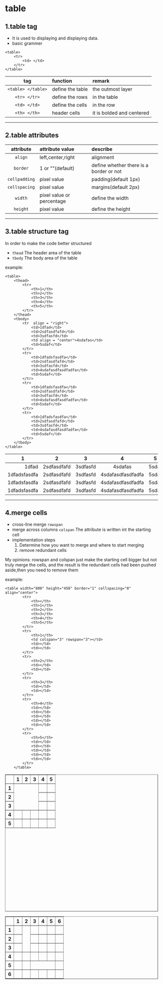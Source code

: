 # table



## 1.table tag
+ It is used to displaying and displaying data.
+ basic grammer

```
<table>
    <tr>
        <td> </td>
    </tr>
</table>
```

|        tag         | function         | remark                    |
| :----------------: | :--------------- | :------------------------ |
| `<table> </table>` | define the table | the outmost layer         |
|    `<tr> </tr>`    | define the rows  | in the table              |
|    `<td> </td>`    | define the cells | in the row                |
|    `<th> </th>`    | header cells     | it is bolded and centered |

***

## 2.table attributes

|   attribute   | attribute value           | describe                                |
| :-----------: | :------------------------ | :-------------------------------------- |
|    `align`    | left,center,right         | alignment                               |
|   `border`    | 1 or ""(default)          | define whether there is a border or not |
| `cellpadding` | pixel value               | padding(default 1px)                    |
| `cellspacing` | pixel value               | margins(default 2px)                    |
|    `width`    | pixel value or percentage | define the width                        |
|   `height`    | pixel value               | define the height                       |

***

## 3.table structure tag
In order to make the code better structured
+ `thead`
The header area of the table
+ `tbody`
The body area of the table

example:

```
<table>
    <thead>
        <tr>
            <th>1</th>
            <th>2</th>
            <th>3</th>
            <th>4</th>
            <th>5</th>
        </tr>
    </thead>
    <tbody>
        <tr  align = "right">
            <td>1dfad</td>
            <td>2sdfasdfafd</td>
            <td>3sdfasfd</td>
            <td align = "center">4sdafas</td>
            <td>5sdaf</td>
        </tr>
        <tr>
            <td>1dfadsfasdfa</td>
            <td>2sdfasdfafd</td>
            <td>3sdfasfd</td>
            <td>4sdafasdfasdfadfa</td>
            <td>5sdaf</td>
        </tr>
        <tr>
            <td>1dfadsfasdfa</td>
            <td>2sdfasdfafd</td>
            <td>3sdfasfd</td>
            <td>4sdafasdfasdfadfa</td>
            <td>5sdaf</td>
        </tr>   
        <tr>
            <td>1dfadsfasdfa</td>
            <td>2sdfasdfafd</td>
            <td>3sdfasfd</td>
            <td>4sdafasdfasdfadfa</td>
            <td>5sdaf</td>
        </tr>
    </tbody>
</table>
```

<table>
    <thead>
        <tr>
            <th>1</th>
            <th>2</th>
            <th>3</th>
            <th>4</th>
            <th>5</th>
        </tr>
    </thead>
    <tbody>
        <tr  align = "right">
            <td>1dfad</td>
            <td>2sdfasdfafd</td>
            <td>3sdfasfd</td>
            <td align = "center">4sdafas</td>
            <td>5sdaf</td>
        </tr>
        <tr>
            <td>1dfadsfasdfa</td>
            <td>2sdfasdfafd</td>
            <td>3sdfasfd</td>
            <td>4sdafasdfasdfadfa</td>
            <td>5sdaf</td>
        </tr>
        <tr>
            <td>1dfadsfasdfa</td>
            <td>2sdfasdfafd</td>
            <td>3sdfasfd</td>
            <td>4sdafasdfasdfadfa</td>
            <td>5sdaf</td>
        </tr>   
        <tr>
            <td>1dfadsfasdfa</td>
            <td>2sdfasdfafd</td>
            <td>3sdfasfd</td>
            <td>4sdafasdfasdfadfa</td>
            <td>5sdaf</td>
        </tr>
    </tbody>
</table>

***

## 4.merge cells
+ cross-line merge
`rowspan`
+ merge across columns
`colspan`
The attribute is written int the starting cell
+ implementation steps
  1. Determine how you want to merge and where to start merging
  2. remove redundant cells

My opinions: 
rowspan and colspan just make the starting cell bigger but not truly merge the cells,
and the result is the redundant cells had been pushed aside,then you need to remove them 

example:
```
<table width="800" height="450" border="1" cellspacing="0" align="center">
        <tr>
            <th></th>
            <th>1</th>
            <th>2</th>
            <th>3</th>
            <th>4</th>
            <th>5</th>
        </tr>
        <tr>
            <th>1</th>
            <td colspan="3" rowspan="3"></td>
            <td></td>
            <td></td>
        </tr>
        <tr>
            <th>2</th>
            <td></td>
            <td></td>
        </tr>
        <tr>
            <th>3</th>
            <td></td>
            <td></td>
        </tr>
        <tr>
            <th>4</th>
            <td></td>
            <td></td>
            <td></td>
            <td></td>
            <td></td>
        </tr>
        <tr>
            <th>5</th>
            <td></td>
            <td></td>
            <td></td>
            <td></td>
            <td></td>
        </tr>
    </table>
```

<table width="800" height="450" border="1" cellspacing="0" align="center">
        <tr>
            <th></th>
            <th>1</th>
            <th>2</th>
            <th>3</th>
            <th>4</th>
            <th>5</th>
        </tr>
        <tr>
            <th>1</th>
            <td colspan="3" rowspan="3"></td>
            <td></td>
            <td></td>
        </tr>
        <tr>
            <th>2</th>
            <td></td>
            <td></td>
        </tr>
        <tr>
            <th>3</th>
            <td></td>
            <td></td>
        </tr>
        <tr>
            <th>4</th>
            <td></td>
            <td></td>
            <td></td>
            <td></td>
            <td></td>
        </tr>
        <tr>
            <th>5</th>
            <td></td>
            <td></td>
            <td></td>
            <td></td>
            <td></td>
        </tr>
    </table>


<table border = "1" cellspacing = "0">
    <tr>
        <th></th>
        <th>1</th>
        <th>2</th>
        <th>3</th>
        <th>4</th>
        <th>5</th>
        <th>6</th>
    </tr>
    <tr>
        <th>1</th>
        <td></td>
        <td rowspan = "3"></td>
        <td></td>
        <td></td>
        <td></td>
        <td></td>
    </tr>
    <tr>
        <th>2</th>
        <td></td>
        <td></td>
        <td></td>
        <td></td>
        <td></td>
    </tr>
    <tr>
        <th>3</th>
        <td></td>
        <td></td>
        <td></td>
        <td></td>
        <td></td>
    </tr>
    <tr>
        <th>4</th>
        <td></td>
        <td></td>
        <td></td>
        <td></td>
        <td></td>
        <td></td>
    </tr>
    <tr>
        <th>5</th>
        <td></td>
        <td></td>
        <td colspan = "3"></td>
        <td></td>
    </tr>
    <tr>
        <th>6</th>
        <td></td>
        <td></td>
        <td></td>
        <td></td>
        <td></td>
        <td></td>
    </tr>
</table>